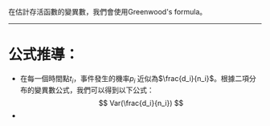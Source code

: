 在估計存活函數的變異數，我們會使用Greenwood's formula。
- - -
# 公式推導：
- 在每一個時間點$t_i$，事件發生的機率$p_i$ 近似為$\frac{d_i}{n_i}$。根據二項分布的變異數公式，我們可以得到以下公式：
$$
Var(\frac{d_i}{n_i})
$$
- 